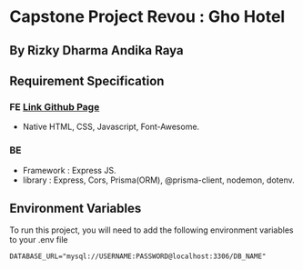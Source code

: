 # Capstone Project Revou : Gho Hotel

## By Rizky Dharma Andika Raya

## Requirement Specification

### FE [Link Github Page](https://rizkydharma02.github.io/FE-Ghohotel/)

- Native HTML, CSS, Javascript, Font-Awesome.

### BE

- Framework : Express JS.
- library : Express, Cors, Prisma(ORM), @prisma-client, nodemon, dotenv.

## Environment Variables

To run this project, you will need to add the following environment variables to your .env file

`DATABASE_URL="mysql://USERNAME:PASSWORD@localhost:3306/DB_NAME"`
